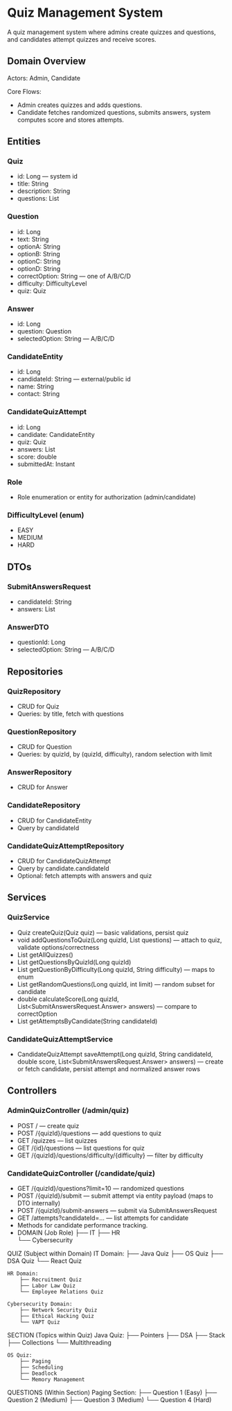 # Quiz Management System

A quiz management system where admins create quizzes and questions, and candidates attempt quizzes and receive scores.

## Domain Overview
Actors: Admin, Candidate

Core Flows:
- Admin creates quizzes and adds questions.
- Candidate fetches randomized questions, submits answers, system computes score and stores attempts.

## Entities
### Quiz
- id: Long — system id
- title: String
- description: String
- questions: List<Question>

### Question
- id: Long
- text: String
- optionA: String
- optionB: String
- optionC: String
- optionD: String
- correctOption: String — one of A/B/C/D
- difficulty: DifficultyLevel
- quiz: Quiz

### Answer
- id: Long
- question: Question
- selectedOption: String — A/B/C/D

### CandidateEntity
- id: Long
- candidateId: String — external/public id
- name: String
- contact: String

### CandidateQuizAttempt
- id: Long
- candidate: CandidateEntity
- quiz: Quiz
- answers: List<Answer>
- score: double
- submittedAt: Instant

### Role
- Role enumeration or entity for authorization (admin/candidate)

### DifficultyLevel (enum)
- EASY
- MEDIUM
- HARD

## DTOs
### SubmitAnswersRequest
- candidateId: String
- answers: List<AnswerDTO>

### AnswerDTO
- questionId: Long
- selectedOption: String — A/B/C/D

## Repositories
### QuizRepository
- CRUD for Quiz
- Queries: by title, fetch with questions

### QuestionRepository
- CRUD for Question
- Queries: by quizId, by (quizId, difficulty), random selection with limit

### AnswerRepository
- CRUD for Answer

### CandidateRepository
- CRUD for CandidateEntity
- Query by candidateId

### CandidateQuizAttemptRepository
- CRUD for CandidateQuizAttempt
- Query by candidate.candidateId
- Optional: fetch attempts with answers and quiz

## Services
### QuizService
- Quiz createQuiz(Quiz quiz) — basic validations, persist quiz
- void addQuestionsToQuiz(Long quizId, List<Question> questions) — attach to quiz, validate options/correctness
- List<Quiz> getAllQuizzes()
- List<Question> getQuestionsByQuizId(Long quizId)
- List<Question> getQuestionByDifficulty(Long quizId, String difficulty) — maps to enum
- List<Question> getRandomQuestions(Long quizId, int limit) — random subset for candidate
- double calculateScore(Long quizId, List<SubmitAnswersRequest.Answer> answers) — compare to correctOption
- List<CandidateQuizAttempt> getAttemptsByCandidate(String candidateId)

### CandidateQuizAttemptService
- CandidateQuizAttempt saveAttempt(Long quizId, String candidateId, double score, List<SubmitAnswersRequest.Answer> answers) — create or fetch candidate, persist attempt and normalized answer rows

## Controllers
### AdminQuizController (/admin/quiz)
- POST / — create quiz
- POST /{quizId}/questions — add questions to quiz
- GET /quizzes — list quizzes
- GET /{id}/questions — list questions for quiz
- GET /{quizId}/questions/difficulty/{difficulty} — filter by difficulty

### CandidateQuizController (/candidate/quiz)
- GET /{quizId}/questions?limit=10 — randomized questions
- POST /{quizId}/submit — submit attempt via entity payload (maps to DTO internally)
- POST /{quizId}/submit-answers — submit via SubmitAnswersRequest
- GET /attempts?candidateId=... — list attempts for candidate
- Methods for candidate performance tracking.
- DOMAIN (Job Role)
    ├── IT
    ├── HR  
    └── Cybersecurity

QUIZ (Subject within Domain)
    IT Domain:
        ├── Java Quiz
        ├── OS Quiz
        ├── DSA Quiz
        └── React Quiz
    
    HR Domain:
        ├── Recruitment Quiz
        ├── Labor Law Quiz
        └── Employee Relations Quiz
    
    Cybersecurity Domain:
        ├── Network Security Quiz
        ├── Ethical Hacking Quiz
        └── VAPT Quiz

SECTION (Topics within Quiz)
    Java Quiz:
        ├── Pointers
        ├── DSA
        ├── Stack
        ├── Collections
        └── Multithreading
    
    OS Quiz:
        ├── Paging
        ├── Scheduling
        ├── Deadlock
        └── Memory Management

QUESTIONS (Within Section)
    Paging Section:
        ├── Question 1 (Easy)
        ├── Question 2 (Medium)
        ├── Question 3 (Medium)
        └── Question 4 (Hard)

